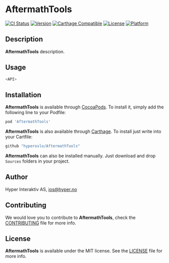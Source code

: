 # AftermathTools

[![CI Status](http://img.shields.io/travis/hyperoslo/AftermathTools.svg?style=flat)](https://travis-ci.org/hyperoslo/AftermathTools)
[![Version](https://img.shields.io/cocoapods/v/AftermathTools.svg?style=flat)](http://cocoadocs.org/docsets/AftermathTools)
[![Carthage Compatible](https://img.shields.io/badge/Carthage-compatible-4BC51D.svg?style=flat)](https://github.com/Carthage/Carthage)
[![License](https://img.shields.io/cocoapods/l/AftermathTools.svg?style=flat)](http://cocoadocs.org/docsets/AftermathTools)
[![Platform](https://img.shields.io/cocoapods/p/AftermathTools.svg?style=flat)](http://cocoadocs.org/docsets/AftermathTools)

## Description

**AftermathTools** description.

## Usage

```swift
<API>
```

## Installation

**AftermathTools** is available through [CocoaPods](http://cocoapods.org). To install
it, simply add the following line to your Podfile:

```ruby
pod 'AftermathTools'
```

**AftermathTools** is also available through [Carthage](https://github.com/Carthage/Carthage).
To install just write into your Cartfile:

```ruby
github "hyperoslo/AftermathTools"
```

**AftermathTools** can also be installed manually. Just download and drop `Sources` folders in your project.

## Author

Hyper Interaktiv AS, ios@hyper.no

## Contributing

We would love you to contribute to **AftermathTools**, check the [CONTRIBUTING](https://github.com/hyperoslo/AftermathTools/blob/master/CONTRIBUTING.md) file for more info.

## License

**AftermathTools** is available under the MIT license. See the [LICENSE](https://github.com/hyperoslo/AftermathTools/blob/master/LICENSE.md) file for more info.
